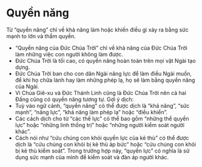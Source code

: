# Quyền năng

Từ “quyền năng” chỉ về khả năng làm hoặc khiến điều gì xảy ra bằng sức mạnh to lớn và thẩm quyền. 
- “Quyền năng của Đức Chúa Trời” chỉ về khả năng của Đức Chúa Trời làm những việc con người không làm được. 
- Đức Chúa Trời là tối cao, có quyền năng hoàn toàn trên mọi vật Ngài tạo dựng. 
- Đức Chúa Trời ban cho con dân Ngài năng lực để làm điều Ngài muốn, để khi họ chữa lành hay làm những phép lạ, họ sẽ làm bằng quyền năng của Ngài. 
- Vì Chúa Giê-xu và Đức Thánh Linh cũng là Đức Chúa Trời nên cả hai Đấng cũng có quyền năng tương tự. 
Gợi ý dịch:
- Tuỳ vào ngữ cảnh, “quyền năng” có thể được dịch là “khả năng”, “sức mạnh”, “năng lực”, “khả năng làm phép lạ” hoặc “điều khiển”.  
- Các cách dịch cho từ “các thế lực” có thể bao gồm “những thể quyền lực” hoặc “những linh thống trị” hoặc “những người kiểm soát người khác”.  
- Cách nói như “cứu chúng con khỏi quyền lực của kẻ thù” có thể được dịch là “cứu chúng con khỏi bị kẻ thù áp bức” hoặc “cứu chúng con khỏi bị kẻ thù kiểm soát”. Trong trường hợp này, “quyền lực” có nghĩa là sử dụng sức mạnh của mình để kiểm soát và đàn áp người khác.

